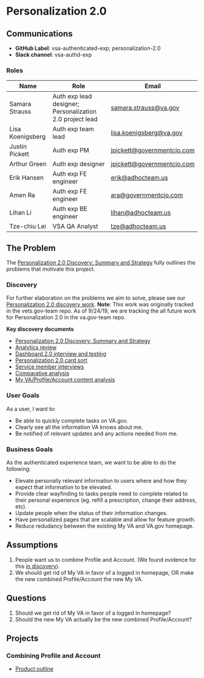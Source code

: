 # Personalization 2.0

## Communications

- **GitHub Label**: vsa-authenticated-exp; personalization-2.0
- **Slack channel**: vsa-authd-exp

### Roles

|Name|Role|Email|
|----|----|-----|
|Samara Strauss |Auth exp lead designer; Personalization 2.0 project lead| samara.strauss@va.gov |
|Lisa Koenigsberg|Auth exp team lead| lisa.koenigsberg@va.gov |
|Justin Pickett |Auth exp PM| jpickett@governmentcio.com |
|Arthur Green |Auth exp designer| jpickett@governmentcio.com |
|Erik Hansen | Auth exp FE engineer| erik@adhocteam.us |
|Amen Ra | Auth exp FE engineer| ara@governmentcio.com |
|Lihan Li | Auth exp BE engineer | lihan@adhocteam.us |
|Tze-chiu Lei | VSA QA Analyst | tze@adhocteam.us |


## The Problem

The [Personalization 2.0 Discovery: Summary and Strategy](https://github.com/department-of-veterans-affairs/vets.gov-team/blob/master/Products/Identity/Personalization/Personalization%202.0/Discovery%20%26%20Research/Personalization%202.0%20Discovery%20Summary%20%26%20Strategy.md) fully outlines the problems that motivate this project.

### Discovery

For further elaboration on the problems we aim to solve, please see our [Personalization 2.0 discovery work](https://github.com/department-of-veterans-affairs/vets.gov-team/tree/master/Products/Identity/Personalization/Personalization%202.0). **Note**: This work was originally tracked in the vets.gov-team repo. As of 9/24/19, we are tracking the all future work for Personalization 2.0 in the va.gov-team repo.

**Key discovery documents**

- [Personalization 2.0 Discovery: Summary and Strategy](https://github.com/department-of-veterans-affairs/vets.gov-team/blob/master/Products/Identity/Personalization/Personalization%202.0/Discovery%20%26%20Research/Personalization%202.0%20Discovery%20Summary%20%26%20Strategy.md)
- [Analytics review](https://github.com/department-of-veterans-affairs/vets.gov-team/blob/master/Products/Identity/Personalization/Personalization%202.0/Analytics/Analytics.md)
- [Dashboard 2.0 interview and testing](https://github.com/department-of-veterans-affairs/vets.gov-team/blob/master/Products/Identity/Personalization/Personalization%202.0/Discovery%20%26%20Research/Dashboard%20interviews/Research%20Summary.md)
- [Personalization 2.0 card sort](https://github.com/department-of-veterans-affairs/vets.gov-team/blob/master/Products/Identity/Personalization/Personalization%202.0/Discovery%20%26%20Research/Card%20sort/Research%20Summary.md)
- [Service member interviews](https://github.com/department-of-veterans-affairs/vets.gov-team/tree/master/Products/Identity/Personalization/Personalization%202.0/Discovery%20%26%20Research/Service%20Member%20Interviews)
- [Comparative analysis](https://github.com/department-of-veterans-affairs/vets.gov-team/tree/master/Products/Identity/Personalization/Personalization%202.0/Discovery%20%26%20Research/Comparative%20Analysis)
- [My VA/Profile/Account content analysis](https://github.com/department-of-veterans-affairs/vets.gov-team/tree/master/Products/Identity/Personalization/Personalization%202.0/Discovery%20%26%20Research/Content%20analysis)

### User Goals

As a user, I want to:

- Be able to quickly complete tasks on VA.gov.
- Clearly see all the information VA knows about me.
- Be notified of relevant updates and any actions needed from me.

### Business Goals

As the authenticated experience team, we want to be able to do the following:

- Elevate personally relevant information to users where and how they expect that information to be elevated.
- Provide clear wayfinding to tasks people need to complete related to their personal experience (eg. refill a prescription, change their address, etc).
- Update people when the status of their information changes.
- Have personalized pages that are scalable and allow for feature growth.
- Reduce redudancy between the existing My VA and VA.gov homepage.

## Assumptions

1. People want us to combine Profile and Account. (We found evidence for this [in discovery](https://github.com/department-of-veterans-affairs/vets.gov-team/blob/master/Products/Identity/Personalization/Personalization%202.0/Discovery%20%26%20Research/Personalization%202.0%20Discovery%20Summary%20%26%20Strategy.md#observations-profileaccount)).
2. We should get rid of My VA in favor of a logged in homepage, OR make the new combined Profile/Account the new My VA.

## Questions

1. Should we get rid of My VA in favor of a logged in homepage?
2. Should the new My VA actually be the new combined Profile/Account?

## Projects

### Combining Profile and Account

- [Product outline](https://github.com/department-of-veterans-affairs/va.gov-team/blob/master/products/identity-personalization/personalization%202.0/Combine%20Profile%20and%20Account/README.md)
